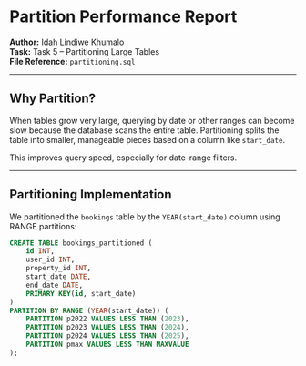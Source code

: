 # Partition Performance Report

**Author:** Idah Lindiwe Khumalo  
**Task:** Task 5 – Partitioning Large Tables  
**File Reference:** `partitioning.sql`

---

## Why Partition?

When tables grow very large, querying by date or other ranges can become slow because the database scans the entire table. Partitioning splits the table into smaller, manageable pieces based on a column like `start_date`.

This improves query speed, especially for date-range filters.

---

## Partitioning Implementation

We partitioned the `bookings` table by the `YEAR(start_date)` column using RANGE partitions:

```sql
CREATE TABLE bookings_partitioned (
    id INT,
    user_id INT,
    property_id INT,
    start_date DATE,
    end_date DATE,
    PRIMARY KEY(id, start_date)
)
PARTITION BY RANGE (YEAR(start_date)) (
    PARTITION p2022 VALUES LESS THAN (2023),
    PARTITION p2023 VALUES LESS THAN (2024),
    PARTITION p2024 VALUES LESS THAN (2025),
    PARTITION pmax VALUES LESS THAN MAXVALUE
);

